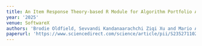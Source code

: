 ```yaml
---
title: An Item Response Theory-based R Module for Algorithm Portfolio Analysis
year: '2025'
venue: SoftwareX
authors: 'Brodie Oldfield, Sevvandi Kandanaarachchi Ziqi Xu and Mario Andrés Muñoz'
paperurl: 'https://www.sciencedirect.com/science/article/pii/S2352711025002067'
---
```

